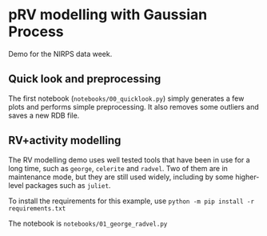 # pRV modelling with Gaussian Process

Demo for the NIRPS data week.

## Quick look and preprocessing

The first notebook (`notebooks/00_quicklook.py`) simply generates a few plots and performs simple preprocessing.
It also removes some outliers and saves a new RDB file.

## RV+activity modelling

The RV modelling demo uses well tested tools that have been in use for a long time,
such as `george`, `celerite` and `radvel`. Two of them are in maintenance mode,
but they are still used widely, including by some higher-level packages such as
`juliet`.

To install the requirements for this example, use `python -m pip install -r requirements.txt`

The notebook is `notebooks/01_george_radvel.py`
